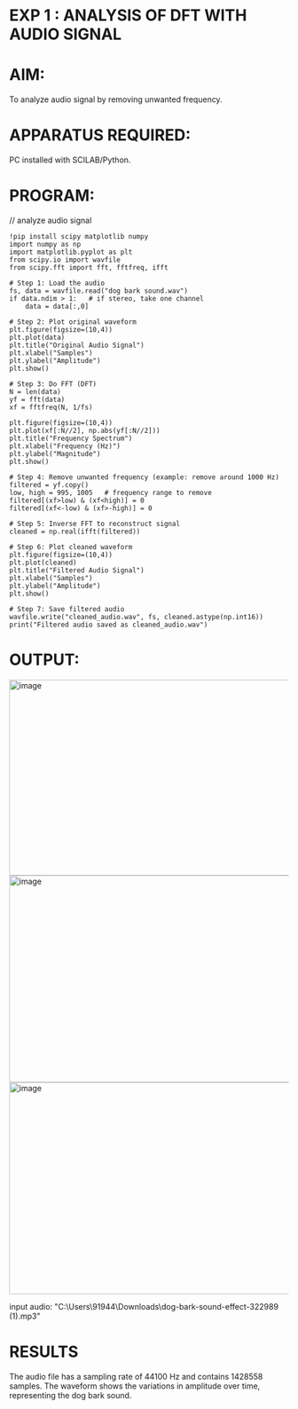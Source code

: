 # EXP 1 :  ANALYSIS OF DFT WITH AUDIO SIGNAL

# AIM: 

  To analyze audio signal by removing unwanted frequency. 

# APPARATUS REQUIRED: 
   
   PC installed with SCILAB/Python. 

# PROGRAM: 

// analyze audio signal
```uploaded = files.upload()
!pip install scipy matplotlib numpy
import numpy as np
import matplotlib.pyplot as plt
from scipy.io import wavfile
from scipy.fft import fft, fftfreq, ifft

# Step 1: Load the audio
fs, data = wavfile.read("dog bark sound.wav")  
if data.ndim > 1:   # if stereo, take one channel
    data = data[:,0]

# Step 2: Plot original waveform
plt.figure(figsize=(10,4))
plt.plot(data)
plt.title("Original Audio Signal")
plt.xlabel("Samples")
plt.ylabel("Amplitude")
plt.show()

# Step 3: Do FFT (DFT)
N = len(data)
yf = fft(data)
xf = fftfreq(N, 1/fs)

plt.figure(figsize=(10,4))
plt.plot(xf[:N//2], np.abs(yf[:N//2]))
plt.title("Frequency Spectrum")
plt.xlabel("Frequency (Hz)")
plt.ylabel("Magnitude")
plt.show()

# Step 4: Remove unwanted frequency (example: remove around 1000 Hz)
filtered = yf.copy()
low, high = 995, 1005   # frequency range to remove
filtered[(xf>low) & (xf<high)] = 0
filtered[(xf<-low) & (xf>-high)] = 0

# Step 5: Inverse FFT to reconstruct signal
cleaned = np.real(ifft(filtered))

# Step 6: Plot cleaned waveform
plt.figure(figsize=(10,4))
plt.plot(cleaned)
plt.title("Filtered Audio Signal")
plt.xlabel("Samples")
plt.ylabel("Amplitude")
plt.show()

# Step 7: Save filtered audio
wavfile.write("cleaned_audio.wav", fs, cleaned.astype(np.int16))
print("Filtered audio saved as cleaned_audio.wav")
```

# OUTPUT: 
<img width="817" height="353" alt="image" src="https://github.com/user-attachments/assets/96855e31-b5e1-45fb-9994-d71c95d2f0ed" />
<img width="783" height="373" alt="image" src="https://github.com/user-attachments/assets/06b45ada-46dc-4c54-b946-e7bd674c1771" />
<img width="817" height="382" alt="image" src="https://github.com/user-attachments/assets/b19da130-616b-44f5-9f2b-c38a19375ad9" />








input audio: "C:\Users\91944\Downloads\dog-bark-sound-effect-322989 (1).mp3"



















# RESULTS
The audio file has a sampling rate of 44100 Hz and contains 1428558 samples. The waveform shows the variations in amplitude over time, representing the dog bark sound.


